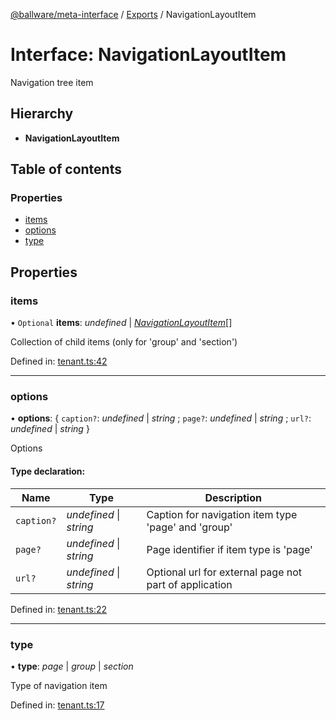 [@ballware/meta-interface](../README.md) / [Exports](../modules.md) / NavigationLayoutItem

# Interface: NavigationLayoutItem

Navigation tree item

## Hierarchy

* **NavigationLayoutItem**

## Table of contents

### Properties

- [items](navigationlayoutitem.md#items)
- [options](navigationlayoutitem.md#options)
- [type](navigationlayoutitem.md#type)

## Properties

### items

• `Optional` **items**: *undefined* \| [*NavigationLayoutItem*](navigationlayoutitem.md)[]

Collection of child items (only for 'group' and 'section')

Defined in: [tenant.ts:42](https://github.com/frankball/ballware-meta-interface/blob/08dd5e4/src/tenant.ts#L42)

___

### options

• **options**: { `caption?`: *undefined* \| *string* ; `page?`: *undefined* \| *string* ; `url?`: *undefined* \| *string*  }

Options

#### Type declaration:

Name | Type | Description |
------ | ------ | ------ |
`caption?` | *undefined* \| *string* | Caption for navigation item type 'page' and 'group'   |
`page?` | *undefined* \| *string* | Page identifier if item type is 'page'   |
`url?` | *undefined* \| *string* | Optional url for external page not part of application   |

Defined in: [tenant.ts:22](https://github.com/frankball/ballware-meta-interface/blob/08dd5e4/src/tenant.ts#L22)

___

### type

• **type**: *page* \| *group* \| *section*

Type of navigation item

Defined in: [tenant.ts:17](https://github.com/frankball/ballware-meta-interface/blob/08dd5e4/src/tenant.ts#L17)

